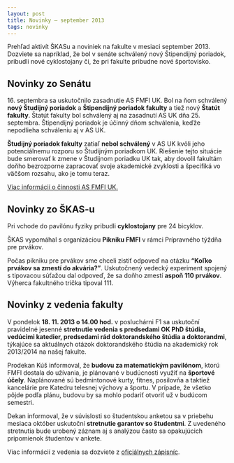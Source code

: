 ```yaml
---
layout: post
title: Novinky – september 2013
tags: novinky
---
```


Prehľad aktivít ŠKASu a noviniek na fakulte v mesiaci september 2013. Dozviete sa napríklad, že bol v senáte schválený nový Štipendijný poriadok, pribudli nové cyklostojany či, že pri fakulte pribudne nové športovisko.

## Novinky zo Senátu

16\. septembra sa uskutočnilo zasadnutie AS FMFI UK. Bol na ňom schválený **nový Študijný poriadok** a **Štipendijný poriadok fakulty** a tiež nový **Štatút fakulty**. Štatút fakulty bol schválený aj na zasadnutí AS UK dňa 25. septembra. Štipendijný poriadok je účinný dňom schválenia, keďže nepodlieha schváleniu aj v AS UK.

**Študijný poriadok fakulty** zatiaľ **nebol schválený** v AS UK kvôli jeho potenciálnemu rozporu so Študijným poriadkom UK. Riešenie tejto situácie bude smerovať k zmene v Študijnom poriadku UK tak, aby dovolil fakultám doňho bezrozporne zapracovať svoje akademické zvyklosti a špecifiká vo väčšom rozsahu, ako je tomu teraz.

[Viac informácií o činnosti AS FMFI UK](http://www.fmph.uniba.sk/index.php?id=senat)[.](http://www.fmph.uniba.sk/index.php?id=senat.)

## Novinky zo ŠKAS-u

Pri vchode do pavilónu fyziky pribudli **cyklostojany** pre 24 bicyklov.

ŠKAS vypomáhal s organizáciou **Pikniku FMFI** v rámci Prípravného týždňa pre prvákov.

Počas pikniku pre prvákov sme chceli zistiť odpoveď na otázku **<q>Koľko prvákov sa zmestí do akvária?</q>**. Uskutočnený vedecký experiment spojený s tipovacou súťažou dal odpoveď, že sa doňho zmestí **aspoň 110 prvákov**. Výherca fakultného trička tipoval 111.

## Novinky z vedenia fakulty

V pondelok **18. 11. 2013 o 14.00 hod.** v posluchárni F1 sa uskutoční pravidelné jesenné **stretnutie vedenia s predsedami OK PhD štúdia, vedúcimi katedier, predsedami rád doktorandského štúdia a doktorandmi**, týkajúce sa aktuálnych otázok doktorandského štúdia na akademický rok 2013/2014 na našej fakulte.

Prodekan Kúš informoval, že **budovu za matematickým pavilónom**, ktorú FMFI dostala do užívania, je plánované v budúcnosti využiť na **športové účely**. Naplánované sú bedmintonové kurty, fitnes, posilovňa a taktiež kancelárie pre Katedru telesnej výchovy a športu. V prípade, že všetko pôjde podľa plánu, budovu by sa mohlo podariť otvoriť už v budúcom semestri.

Dekan informoval, že v súvislosti so študentskou anketou sa v priebehu 
mesiaca október uskutoční **stretnutie garantov so študentmi**. Z uvedeného stretnutia bude urobený záznam aj s analýzou často sa opakujúcich pripomienok študentov v ankete.

Viac informácií z vedenia sa dozviete z [oficiálnych zápisníc](http://www.fmph.uniba.sk/index.php?id=272).

